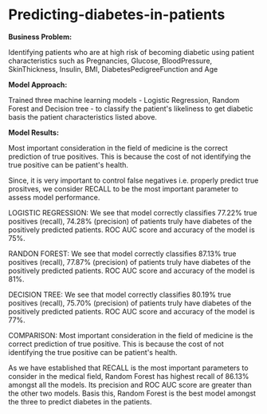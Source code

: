 # Predicting-diabetes-in-patients

**Business Problem:**

Identifying patients who are at high risk of becoming diabetic using patient characteristics such as Pregnancies, Glucose, BloodPressure, SkinThickness, Insulin, BMI, DiabetesPedigreeFunction	and Age

**Model Approach:**

Trained three machine learning models - Logistic Regression, Random Forest and Decision tree - to classify the patient's likeliness to get diabetic basis the patient characteristics listed above.

**Model Results:**

Most important consideration in the field of medicine is the correct prediction of true positives. This is because the cost of not identifying the true positive can be patient's health. 

Since, it is very important to control false negatives i.e. properly predict true prositves, we consider RECALL to be the most important parameter to assess model performance. 

LOGISTIC REGRESSION:
We see that model correctly classifies 77.22% true positives (recall), 74.28% (precision) of patients truly have diabetes of the positively predicted patients. ROC AUC score and accuracy of the model is 75%.

RANDON FOREST:
We see that model correctly classifies 87.13% true positives (recall), 77.87% (precision) of patients truly have diabetes of the positively predicted patients. ROC AUC score and accuracy of the model is 81%.

DECISION TREE:
We see that model correctly classifies 80.19% true positives (recall), 75.70% (precision) of patients truly have diabetes of the positively predicted patients. ROC AUC score and accuracy of the model is 77%.

COMPARISON:
Most important consideration in the field of medicine is the correct prediction of true positive. This is because the cost of not identifying the true positive can be patient's health. 

As we have established that RECALL is the most important parameters to consider in the medical field, Random Forest has highest recall of 86.13% amongst all the models. Its precision and ROC AUC score are greater than the other two models. Basis this, Random Forest is the best model amongst the three to predict diabetes in the patients.
